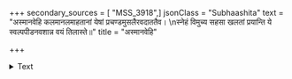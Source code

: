 +++
secondary_sources = [ "MSS_3918",]
jsonClass = "Subhaashita"
text = "अस्मानवेहि कलमानलमाहतानां येषां प्रचण्डमुसलैरवदाततैव।  \nस्नेहं विमुच्य सहसा खलतां प्रयान्ति ये स्वल्पपीडनवशान्न वयं तिलास्ते॥"
title = "अस्मानवेहि"

+++

<details><summary>Text</summary>

अस्मानवेहि कलमानलमाहतानां येषां प्रचण्डमुसलैरवदाततैव।  
स्नेहं विमुच्य सहसा खलतां प्रयान्ति ये स्वल्पपीडनवशान्न वयं तिलास्ते॥
</details>
